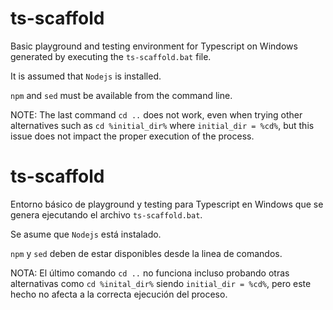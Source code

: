 # ts-scaffold
Basic playground and testing environment for Typescript on Windows generated by executing the `ts-scaffold.bat` file.

It is assumed that `Nodejs` is installed.

`npm` and `sed` must be available from the command line.

NOTE:
The last command `cd ..` does not work, even when trying other alternatives such as `cd %initial_dir%` where `initial_dir = %cd%`, but this issue does not impact the proper execution of the process.



# ts-scaffold
Entorno básico de playground y testing para Typescript en Windows que se genera ejecutando el archivo `ts-scaffold.bat`.

Se asume que `Nodejs` está instalado.

`npm` y `sed` deben de estar disponibles desde la linea de comandos.

NOTA:
El último comando `cd ..` no funciona incluso probando otras alternativas como `cd %inital_dir%` siendo `initial_dir = %cd%`, pero este hecho no afecta a la correcta ejecución del proceso.

